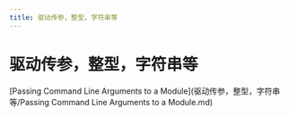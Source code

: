 ```yaml
---
title: 驱动传参，整型，字符串等
---
```


# 驱动传参，整型，字符串等

[Passing Command Line Arguments to a Module](驱动传参，整型，字符串等/Passing Command Line Arguments to a Module.md)